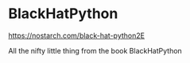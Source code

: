 # BlackHatPython

https://nostarch.com/black-hat-python2E

All the nifty little thing from the book BlackHatPython